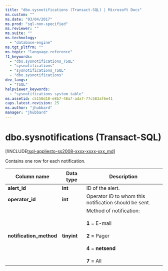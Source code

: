 ```yaml
---
title: "dbo.sysnotifications (Transact-SQL) | Microsoft Docs"
ms.custom: ""
ms.date: "03/04/2017"
ms.prod: "sql-non-specified"
ms.reviewer: ""
ms.suite: ""
ms.technology: 
  - "database-engine"
ms.tgt_pltfrm: ""
ms.topic: "language-reference"
f1_keywords: 
  - "dbo.sysnotifications_TSQL"
  - "sysnotifications"
  - "sysnotifications_TSQL"
  - "dbo.sysnotifications"
dev_langs: 
  - "TSQL"
helpviewer_keywords: 
  - "sysnotifications system table"
ms.assetid: c5150d18-e8b7-48a7-ada7-77c583af6e41
caps.latest.revision: 25
ms.author: "jhubbard"
manager: "jhubbard"
---
```

# dbo.sysnotifications (Transact-SQL)
[!INCLUDE[tsql-appliesto-ss2008-xxxx-xxxx-xxx_md](../../database-engine/configure/windows/includes/tsql-appliesto-ss2008-xxxx-xxxx-xxx-md.md)]

  Contains one row for each notification.  
  
|Column name|Data type|Description|  
|-----------------|---------------|-----------------|  
|**alert_id**|**int**|ID of the alert.|  
|**operator_id**|**int**|Operator ID to whom this notification should be sent.|  
|**notification_method**|**tinyint**|Method of notification:<br /><br /> **1** = E-mail<br /><br /> **2** = Pager<br /><br /> **4** = **netsend**<br /><br /> **7** = All|  
  
  